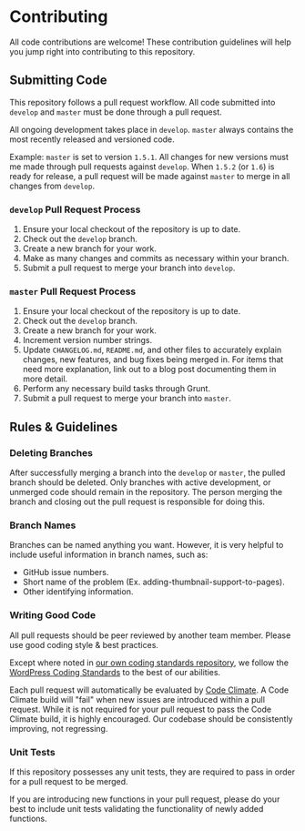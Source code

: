 # Contributing

All code contributions are welcome! These contribution guidelines will help you
 jump right into contributing to this repository.

## Submitting Code

This repository follows a pull request workflow. All code submitted into
`develop` and `master` must be done through a pull request.

All ongoing development takes place in `develop`. `master` always contains the
 most recently released and versioned code.

Example: `master` is set to version `1.5.1`. All changes for new versions must
 me made through pull requests against `develop`. When `1.5.2` (or `1.6`) is
 ready for release, a pull request will be made against `master` to merge in
 all changes from `develop`.

### `develop` Pull Request Process

1. Ensure your local checkout of the repository is up to date.
1. Check out the `develop` branch.
1. Create a new branch for your work.
1. Make as many changes and commits as necessary within your branch.
1. Submit a pull request to merge your branch into `develop`.

### `master` Pull Request Process

1. Ensure your local checkout of the repository is up to date.
1. Check out the `develop` branch.
1. Create a new branch for your work.
1. Increment version number strings.
1. Update `CHANGELOG.md`, `README.md`, and other files to accurately explain
 changes, new features, and bug fixes being merged in. For items that need more
 explanation, link out to a blog post documenting them in more detail.
1. Perform any necessary build tasks through Grunt.
1. Submit a pull request to merge your branch into `master`.

## Rules & Guidelines

### Deleting Branches

After successfully merging a branch into the `develop` or `master`, the pulled
 branch should be deleted. Only branches with active development, or unmerged
 code should remain in the repository. The person merging the branch and
 closing out the pull request is responsible for doing this.

### Branch Names

Branches can be named anything you want. However, it is very helpful to include
 useful information in branch names, such as:

* GitHub issue numbers.
* Short name of the problem (Ex. adding-thumbnail-support-to-pages).
* Other identifying information.

### Writing Good Code

All pull requests should be peer reviewed by another team member. Please use
 good coding style & best practices.

Except where noted in [our own coding standards repository](https://github.com/bu-ist/coding-standards),
 we follow the [WordPress Coding Standards](https://make.wordpress.org/core/handbook/best-practices/coding-standards/)
 to the best of our abilities.

Each pull request will automatically be evaluated by [Code Climate](https://codeclimate.com/).
 A Code Climate build will "fail" when new issues are introduced within a pull
 request. While it is not required for your pull request to pass the Code
 Climate build, it is highly encouraged. Our codebase should be consistently
 improving, not regressing.

### Unit Tests

If this repository possesses any unit tests, they are required to pass in order
 for a pull request to be merged.

If you are introducing new functions in your pull request, please do your best
 to include unit tests validating the functionality of newly added functions.